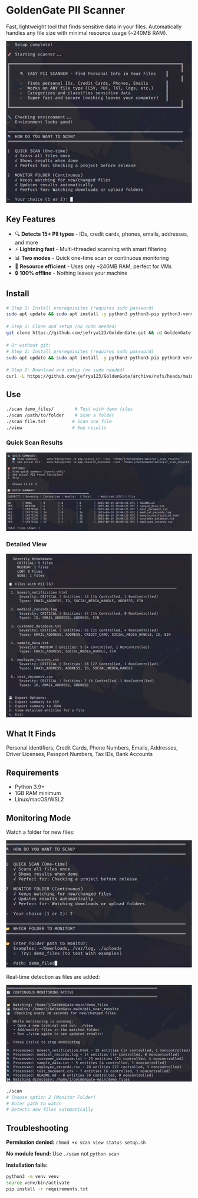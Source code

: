 # GoldenGate PII Scanner

Fast, lightweight tool that finds sensitive data in your files. Automatically handles any file size with minimal resource usage (~240MB RAM).

![Scanner Start](Screenshots/scanstart.png)

## Key Features
- 🔍 **Detects 15+ PII types** - IDs, credit cards, phones, emails, addresses, and more
- ⚡ **Lightning fast** - Multi-threaded scanning with smart filtering
- 📊 **Two modes** - Quick one-time scan or continuous monitoring
- 💾 **Resource efficient** - Uses only ~240MB RAM, perfect for VMs
- 🔒 **100% offline** - Nothing leaves your machine

## Install

```bash
# Step 1: Install prerequisites (requires sudo password)
sudo apt update && sudo apt install -y python3 python3-pip python3-venv python3-dev git

# Step 2: Clone and setup (no sudo needed)
git clone https://github.com/jefrya123/GoldenGate.git && cd GoldenGate && chmod +x scan view status setup.sh && ./setup.sh

# Or without git:
# Step 1: Install prerequisites (requires sudo password)
sudo apt update && sudo apt install -y python3 python3-pip python3-venv python3-dev curl unzip

# Step 2: Download and setup (no sudo needed)
curl -L https://github.com/jefrya123/GoldenGate/archive/refs/heads/main.zip -o GoldenGate.zip && unzip GoldenGate.zip && cd GoldenGate-main && chmod +x scan view status setup.sh && ./setup.sh
```

## Use

```bash
./scan demo_files/        # Test with demo files
./scan /path/to/folder    # Scan a folder
./scan file.txt          # Scan one file
./view                   # See results
```

### Quick Scan Results
![Quick Summary](Screenshots/quicksum.png)

### Detailed View
![Detailed Summary](Screenshots/detsum.png)

## What It Finds

Personal identifiers, Credit Cards, Phone Numbers, Emails, Addresses, Driver Licenses, Passport Numbers, Tax IDs, Bank Accounts

## Requirements

- Python 3.9+
- 1GB RAM minimum
- Linux/macOS/WSL2

## Monitoring Mode

Watch a folder for new files:

![Path Selection](Screenshots/path.png)

Real-time detection as files are added:

![Continuous Monitoring](Screenshots/conmon.png)

```bash
./scan
# Choose option 2 (Monitor Folder)
# Enter path to watch
# Detects new files automatically
```

## Troubleshooting

**Permission denied:** `chmod +x scan view status setup.sh`

**No module found:** Use `./scan` not `python scan`

**Installation fails:** 
```bash
python3 -m venv venv
source venv/bin/activate
pip install -r requirements.txt
```
